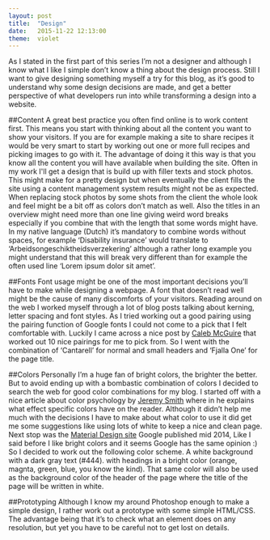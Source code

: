 ```yaml
---
layout: post
title:  "Design"
date:   2015-11-22 12:13:00
theme:	violet
---
```

As I stated in the first part of this series I’m not a designer and although I know what I like I simple don’t know a thing about the design process. Still I want to give designing something myself a try for this blog, as it’s good to understand why some design decisions are made, and get a better perspective of what developers run into while transforming a design into a website.

##Content
A great best practice you often find online is to work content first. This means you start with thinking about all the content you want to show your visitors. If you are for example making a site to share recipes it would be very smart to start by working out one or more full recipes and picking images to go with it. The advantage of doing it this way is that you know all the content you will have available when building the site. Often in my work I'll get a design that is build up with filler texts and stock photos. This might make for a pretty design but when eventually the client fills the site using a content management system results might not be as expected. When replacing stock photos by some shots from the client the whole look and feel might be a bit off as colors don’t match as well. Also the titles in an overview might need more than one line giving weird word breaks especially if you combine that with the length that some words might have. In my native language (Dutch) it’s mandatory to combine words without spaces, for example ‘Disability insurance’ would translate to ‘Arbeidsongeschiktheidsverzekering’ although a rather long example you might understand that this will break very different than for example the often used line ‘Lorem ipsum dolor sit amet’.

##Fonts
Font usage might be one of the most important decisions you’ll have to make while designing a webpage. A font that doesn’t read well might be the cause of many discomforts of your visitors. Reading around on the web I worked myself through a lot of blog posts talking about kerning, letter spacing and font styles. As I tried working out a good pairing using the pairing function of Google fonts I could not come to a pick that I felt comfortable with. Luckily I came across a nice post by [Caleb McGuire][caleb-mcguire-blog] that worked out 10 nice pairings for me to pick from. So I went with the combination of ‘Cantarell’ for normal and small headers and ‘Fjalla One’ for the page title.

##Colors
Personally I’m a huge fan of bright colors, the brighter the better. But to avoid ending up with a bombastic combination of colors I decided to search the web for good color combinations for my blog. I started off with a nice article about color psychology by [Jeremy Smith][jeremy-smith-colors] where in he explains what effect specific colors have on the reader. Although it didn’t help me much with the decisions I have to make about what color to use it did get me some suggestions like using lots of white to keep a nice and clean page. Next stop was the [Material Design site][material-design] Google published mid 2014, Like I said before I like bright colors and it seems Google has the same opinion :) So I decided to work out the following color scheme. A white background with a dark gray text (#444). with headings in a bright color (orange, magnta, green, blue, you know the kind). That same color will also be used as the background color of the header of the page where the title of the page will be written in white.

##Prototyping
Although I know my around Photoshop enough to make a simple design, I rather work out a prototype with some simple HTML/CSS. The advantage being that it’s to check what an element does on any resolution, but yet you have to be careful not to get lost on details.




[caleb-mcguire-blog]:      	http://www.mrmcguire.com/10-useful-google-font-combinations-for-your-next-site/
[jeremy-smith-colors]: 		https://blog.kissmetrics.com/psychology-of-color-and-conversions/
[material-design]:			https://www.google.com/design/spec/style/color.html
